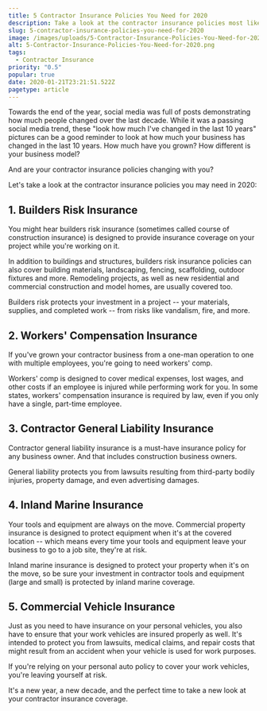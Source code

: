 ```yaml
---
title: 5 Contractor Insurance Policies You Need for 2020
description: Take a look at the contractor insurance policies most likely to protect your artisan contractor business in 2020 and beyond.
slug: 5-contractor-insurance-policies-you-need-for-2020
image: /images/uploads/5-Contractor-Insurance-Policies-You-Need-for-2020.png
alt: 5-Contractor-Insurance-Policies-You-Need-for-2020.png
tags:
  - Contractor Insurance
priority: "0.5"
popular: true
date: 2020-01-21T23:21:51.522Z
pagetype: article
---
```


Towards the end of the year, social media was full of posts demonstrating how much people changed over the last decade. While it was a passing social media trend, these "look how much I've changed in the last 10 years" pictures can be a good reminder to look at how much your business has changed in the last 10 years. How much have you grown? How different is your business model?

And are your contractor insurance policies changing with you?

Let's take a look at the contractor insurance policies you may need in 2020:

1\. Builders Risk Insurance
---------------------------

You might hear builders risk insurance (sometimes called course of construction insurance) is designed to provide insurance coverage on your project while you're working on it.

In addition to buildings and structures, builders risk insurance policies can also cover building materials, landscaping, fencing, scaffolding, outdoor fixtures and more. Remodeling projects, as well as new residential and commercial construction and model homes, are usually covered too.

Builders risk protects your investment in a project -- your materials, supplies, and completed work -- from risks like vandalism, fire, and more.

2\. Workers' Compensation Insurance
-----------------------------------

If you've grown your contractor business from a one-man operation to one with multiple employees, you're going to need workers' comp.

Workers' comp is designed to cover medical expenses, lost wages, and other costs if an employee is injured while performing work for you. In some states, workers' compensation insurance is required by law, even if you only have a single, part-time employee.

3\. Contractor General Liability Insurance
------------------------------------------

Contractor general liability insurance is a must-have insurance policy for any business owner. And that includes construction business owners.

General liability protects you from lawsuits resulting from third-party bodily injuries, property damage, and even advertising damages.

4\. Inland Marine Insurance
---------------------------

Your tools and equipment are always on the move. Commercial property insurance is designed to protect equipment when it's at the covered location -- which means every time your tools and equipment leave your business to go to a job site, they're at risk.

Inland marine insurance is designed to protect your property when it's on the move, so be sure your investment in contractor tools and equipment (large and small) is protected by inland marine coverage.

5\. Commercial Vehicle Insurance
--------------------------------

Just as you need to have insurance on your personal vehicles, you also have to ensure that your work vehicles are insured properly as well. It's intended to protect you from lawsuits, medical claims, and repair costs that might result from an accident when your vehicle is used for work purposes.

If you're relying on your personal auto policy to cover your work vehicles, you're leaving yourself at risk.

It's a new year, a new decade, and the perfect time to take a new look at your contractor insurance coverage.
